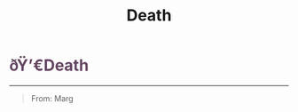 ﻿---
lang: en-US
title: Death
prev:
next:
---

# <font color=#644661>ðŸ’€<b>Death</b></font> <Badge text="Secondary" type="tip" vertical="middle"/>
---

> From: Marg
